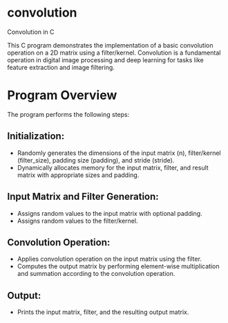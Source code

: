 # convolution
Convolution in C

This C program demonstrates the implementation of a basic convolution operation on a 2D matrix using a filter/kernel. Convolution is a fundamental operation in digital image processing and deep learning for tasks like feature extraction and image filtering.

# Program Overview
The program performs the following steps:

## Initialization:
* Randomly generates the dimensions of the input matrix (n), filter/kernel (filter_size), padding size (padding), and stride (stride).
* Dynamically allocates memory for the input matrix, filter, and result matrix with appropriate sizes and padding.
## Input Matrix and Filter Generation:
* Assigns random values to the input matrix with optional padding.
* Assigns random values to the filter/kernel.
## Convolution Operation:
* Applies convolution operation on the input matrix using the filter.
* Computes the output matrix by performing element-wise multiplication and summation according to the convolution operation.
## Output:
* Prints the input matrix, filter, and the resulting output matrix.

